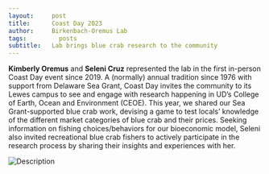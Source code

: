 ```yaml
---
layout:     post
title:      Coast Day 2023
author:     Birkenbach-Oremus Lab
tags: 		  posts
subtitle:  	Lab brings blue crab research to the community
---
```

<!-- Start Writing Below in Markdown -->
**Kimberly Oremus** and **Seleni Cruz** represented the lab in the first in-person Coast Day event since 2019. A (normally) annual tradition since 1976 with support from Delaware Sea Grant, Coast Day invites the community to its Lewes campus to see and engage with research happening in UD’s College of Earth, Ocean and Environment (CEOE). This year, we shared our Sea Grant-supported blue crab work, devising a game to test locals’ knowledge of the different market categories of blue crab and their prices. Seeking information on fishing choices/behaviors for our bioeconomic model, Seleni also invited recreational blue crab fishers to actively participate in the research process by sharing their insights and experiences with her. 

![Description](http://abirken.github.io/lab-website/img/posts/2023-10-01-1.jpg)
